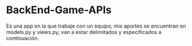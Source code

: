 # BackEnd-Game-APIs
Es una app en la que trabaje con un equipo, mis aportes se encuentran en models.py y views.py, van a estar delimitados y especificados a continuación.
